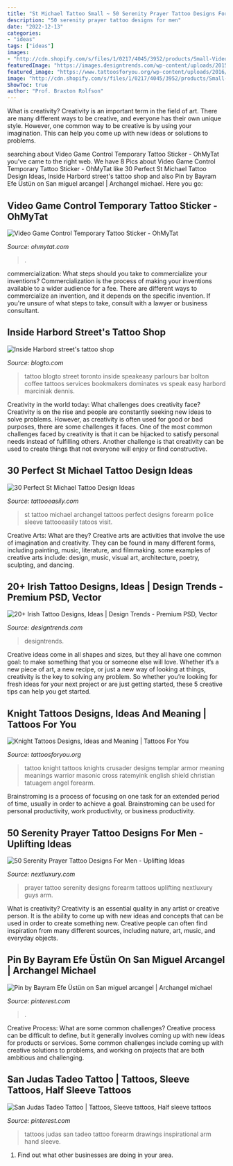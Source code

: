 ```yaml
---
title: "St Michael Tattoo Small ~ 50 Serenity Prayer Tattoo Designs For Men"
description: "50 serenity prayer tattoo designs for men"
date: "2022-12-13"
categories:
- "ideas"
tags: ["ideas"]
images:
- "http://cdn.shopify.com/s/files/1/0217/4045/3952/products/Small-Video-Game-Control-Illustrative-Temporary-Tattoo-Design-Idea-Inner-Arm_1024x1024.jpg?v=1569387575"
featuredImage: "https://images.designtrends.com/wp-content/uploads/2015/10/22182850/Small-Irish-Wrist-Tattoo-Design.jpg"
featured_image: "https://www.tattoosforyou.org/wp-content/uploads/2016/03/Knight-Tattoo-Images.jpg"
image: "http://cdn.shopify.com/s/files/1/0217/4045/3952/products/Small-Video-Game-Control-Illustrative-Temporary-Tattoo-Design-Idea-Inner-Arm_1024x1024.jpg?v=1569387575"
ShowToc: true
author: "Prof. Braxton Rolfson"
---
```



What is creativity?
Creativity is an important term in the field of art. There are many different ways to be creative, and everyone has their own unique style. However, one common way to be creative is by using your imagination. This can help you come up with new ideas or solutions to problems.

	

		
searching about Video Game Control Temporary Tattoo Sticker - OhMyTat you've came to the right web. We have 8 Pics about Video Game Control Temporary Tattoo Sticker - OhMyTat like 30 Perfect St Michael Tattoo Design Ideas, Inside Harbord street&#039;s tattoo shop and also Pin by Bayram Efe Üstün on San miguel arcangel | Archangel michael. Here you go:
		
    
## Video Game Control Temporary Tattoo Sticker - OhMyTat

<img loading=lazy src="http://cdn.shopify.com/s/files/1/0217/4045/3952/products/Small-Video-Game-Control-Illustrative-Temporary-Tattoo-Design-Idea-Inner-Arm_1024x1024.jpg?v=1569387575" onerror="this.onerror=null;this.src='https://tse2.mm.bing.net/th?id=OIP.gh59PlOCEWz6Mu8cmUJV3gHaHa&amp;pid=15.1';" alt="Video Game Control Temporary Tattoo Sticker - OhMyTat">

_Source: ohmytat.com_

>. 

	

commercialization: What steps should you take to commercialize your inventions?
Commercialization is the process of making your inventions available to a wider audience for a fee. There are different ways to commercialize an invention, and it depends on the specific invention. If you're unsure of what steps to take, consult with a lawyer or business consultant.

    
## Inside Harbord Street&#039;s Tattoo Shop

<img loading=lazy src="https://media.blogto.com/articles/f578-20110508-speak_easy_tattoo01.jpg?width=1300&amp;quality=70" onerror="this.onerror=null;this.src='https://tse4.mm.bing.net/th?id=OIP.pvuVP3UrykSSXxI691kwnAHaFp&amp;pid=15.1';" alt="Inside Harbord street&#039;s tattoo shop">

_Source: blogto.com_

>tattoo blogto street toronto inside speakeasy parlours bar bolton coffee tattoos services bookmakers dominates vs speak easy harbord marciniak dennis. 

	

Creativity in the world today: What challenges does creativity face?
Creativity is on the rise and people are constantly seeking new ideas to solve problems. However, as creativity is often used for good or bad purposes, there are some challenges it faces. One of the most common challenges faced by creativity is that it can be hijacked to satisfy personal needs instead of fulfilling others. Another challenge is that creativity can be used to create things that not everyone will enjoy or find constructive.

    
## 30 Perfect St Michael Tattoo Design Ideas

<img loading=lazy src="http://www.tattooeasily.com/wp-content/uploads/2014/10/st-michael-tattoos-1.jpg" onerror="this.onerror=null;this.src='https://tse4.mm.bing.net/th?id=OIP.5NlUvJWJWxftbecxKUoiDwHaKe&amp;pid=15.1';" alt="30 Perfect St Michael Tattoo Design Ideas">

_Source: tattooeasily.com_

>st tattoo michael archangel tattoos perfect designs forearm police sleeve tattooeasily tatoos visit. 

	

Creative Arts: What are they?
Creative arts are activities that involve the use of imagination and creativity. They can be found in many different forms, including painting, music, literature, and filmmaking. some examples of creative arts include: design, music, visual art, architecture, poetry, sculpting, and dancing.

    
## 20+ Irish Tattoo Designs, Ideas | Design Trends - Premium PSD, Vector

<img loading=lazy src="https://images.designtrends.com/wp-content/uploads/2015/10/22182850/Small-Irish-Wrist-Tattoo-Design.jpg" onerror="this.onerror=null;this.src='https://tse1.mm.bing.net/th?id=OIP.vdjLJdT3I78DV_wOLR804wHaHa&amp;pid=15.1';" alt="20+ Irish Tattoo Designs, Ideas | Design Trends - Premium PSD, Vector">

_Source: designtrends.com_

>designtrends. 

	

Creative ideas come in all shapes and sizes, but they all have one common goal: to make something that you or someone else will love. Whether it’s a new piece of art, a new recipe, or just a new way of looking at things, creativity is the key to solving any problem. So whether you’re looking for fresh ideas for your next project or are just getting started, these 5 creative tips can help you get started.

    
## Knight Tattoos Designs, Ideas And Meaning | Tattoos For You

<img loading=lazy src="https://www.tattoosforyou.org/wp-content/uploads/2016/03/Knight-Tattoo-Images.jpg" onerror="this.onerror=null;this.src='https://tse4.mm.bing.net/th?id=OIP.spLq2SnAVA-EHc2jxsM52AHaMT&amp;pid=15.1';" alt="Knight Tattoos Designs, Ideas and Meaning | Tattoos For You">

_Source: tattoosforyou.org_

>tattoo knight tattoos knights crusader designs templar armor meaning meanings warrior masonic cross ratemyink english shield christian tatuagem angel forearm. 

	

Brainstroming is a process of focusing on one task for an extended period of time, usually in order to achieve a goal. Brainstroming can be used for personal productivity, work productivity, or business productivity.

    
## 50 Serenity Prayer Tattoo Designs For Men - Uplifting Ideas

<img loading=lazy src="http://nextluxury.com/wp-content/uploads/inenr-forearm-guys-serenity-prayer-tattoo-designs.png" onerror="this.onerror=null;this.src='https://tse1.mm.bing.net/th?id=OIP.fEJ9D4DpBV9gFlcsuDDYTAHaGP&amp;pid=15.1';" alt="50 Serenity Prayer Tattoo Designs For Men - Uplifting Ideas">

_Source: nextluxury.com_

>prayer tattoo serenity designs forearm tattoos uplifting nextluxury guys arm. 

	

What is creativity?
Creativity is an essential quality in any artist or creative person. It is the ability to come up with new ideas and concepts that can be used in order to create something new. Creative people can often find inspiration from many different sources, including nature, art, music, and everyday objects.

    
## Pin By Bayram Efe Üstün On San Miguel Arcangel | Archangel Michael

<img loading=lazy src="https://i.pinimg.com/736x/b0/0d/e0/b00de000a99d7297df71e64eef0a48fa.jpg" onerror="this.onerror=null;this.src='https://tse3.mm.bing.net/th?id=OIP.TScMUfZQYvowvRWqi-DmegHaKs&amp;pid=15.1';" alt="Pin by Bayram Efe Üstün on San miguel arcangel | Archangel michael">

_Source: pinterest.com_

>. 

	

Creative Process: What are some common challenges?
Creative process can be difficult to define, but it generally involves coming up with new ideas for products or services. Some common challenges include coming up with creative solutions to problems, and working on projects that are both ambitious and challenging.

    
## San Judas Tadeo Tattoo | Tattoos, Sleeve Tattoos, Half Sleeve Tattoos

<img loading=lazy src="https://i.pinimg.com/736x/56/76/13/567613a5de680f4d8d72c67e3b0319a5.jpg" onerror="this.onerror=null;this.src='https://tse1.mm.bing.net/th?id=OIP.hDCB7LiL_7lwQRYRt4AJpwHaNK&amp;pid=15.1';" alt="San Judas Tadeo Tattoo | Tattoos, Sleeve tattoos, Half sleeve tattoos">

_Source: pinterest.com_

>tattoos judas san tadeo tattoo forearm drawings inspirational arm hand sleeve. 

	

1. Find out what other businesses are doing in your area.

